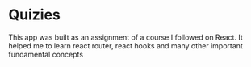 # Quizies

This app was built as an assignment of a course I followed on React. It helped me to learn react router, react hooks and many other important fundamental concepts

